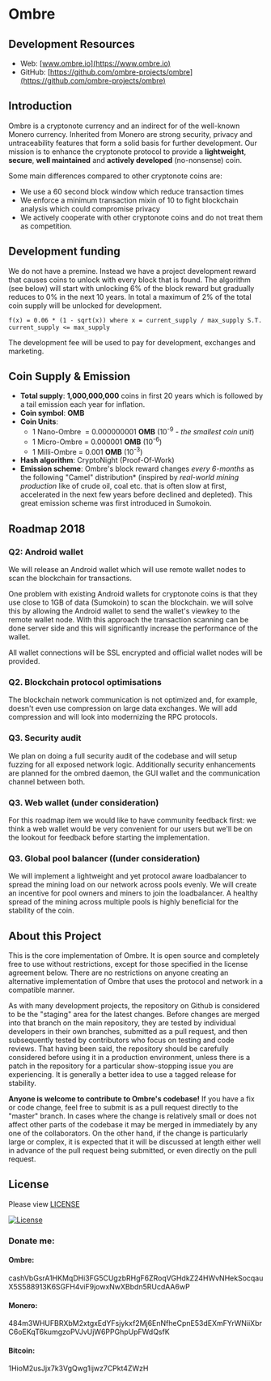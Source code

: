 # Ombre

## Development Resources

- Web: [www.ombre.io](https://www.ombre.io)
- GitHub: [https://github.com/ombre-projects/ombre](https://github.com/ombre-projects/ombre)

## Introduction

Ombre is a cryptonote currency and an indirect for of the well-known Monero currency. Inherited from Monero are strong security, privacy and untraceability features that form a solid basis for further development. Our mission is to enhance the cryptonote protocol to provide a **lightweight**, **secure**, **well maintained** and **actively developed** (no-nonsense) coin.

Some main differences compared to other cryptonote coins are:

 - We use a 60 second block window which reduce transaction times
 - We enforce a minimum transaction mixin of 10 to fight blockchain analysis which could compromise privacy
 - We actively cooperate with other cryptonote coins and do not treat them as competition.


## Development funding

We do not have a premine. Instead we have a project development reward that causes coins to unlock with every block that is found. The algorithm (see below) will start with unlocking 6% of the block reward but gradually reduces to 0% in the next 10 years.  In total a maximum of 2% of the total coin supply will be unlocked for development.

```
f(x) = 0.06 * (1 - sqrt(x)) where x = current_supply / max_supply S.T. current_supply <= max_supply
```

The development fee will be used to pay for development, exchanges and marketing.

## Coin Supply & Emission

- **Total supply**: **1,000,000,000** coins in first 20 years which is followed by a tail emission each year for inflation.
- **Coin symbol**: **OMB**
- **Coin Units**:
  + 1 Nano-Ombre &nbsp;= 0.000000001 **OMB** (10<sup>-9</sup> - _the smallest coin unit_)
  + 1 Micro-Ombre = 0.000001 **OMB** (10<sup>-6</sup>)
  + 1 Milli-Ombre = 0.001 **OMB** (10<sup>-3</sup>)
- **Hash algorithm**: CryptoNight (Proof-Of-Work)
- **Emission scheme**: Ombre's block reward changes _every 6-months_ as the following "Camel" distribution* (inspired by _real-world mining production_ like of crude oil, coal etc. that is often slow at first,
accelerated in the next few years before declined and depleted). This great emission scheme was first introduced in Sumokoin.

## Roadmap 2018

### Q2: Android wallet
We will release an Android wallet which will use remote wallet nodes to scan the blockchain for transactions.

One problem with existing Android wallets for cryptonote coins is that they use close to 1GB of data (Sumokoin) to scan the blockchain. we will solve this by allowing the Android wallet to send the wallet's viewkey to the remote wallet node. With this approach the transaction scanning can be done server side and this will significantly increase the performance of the wallet.

All wallet connections will be SSL encrypted and official wallet nodes will be provided.

### Q2. Blockchain protocol optimisations
The blockchain network communication is not optimized and, for example, doesn't even use compression on large data exchanges. We will add compression and will look into modernizing the RPC protocols.

### Q3. Security audit
We plan on doing a full security audit of the codebase and will setup fuzzing for all exposed network logic. Additionally security enhancements are planned for the ombred daemon, the GUI wallet and the communication channel between both. 

### Q3. Web wallet (under consideration)
For this roadmap item we would like to have community feedback first: we think a web wallet would be very convenient for our users but we'll be on the lookout for feedback before starting the implementation.

### Q3. Global pool balancer ((under consideration)
We will implement a lightweight and yet protocol aware loadbalancer to spread the mining load on our network across pools evenly. We will create an incentive for pool owners and miners to join the loadbalancer. A healthy spread of the mining across multiple pools is highly beneficial for the stability of the coin.


## About this Project

This is the core implementation of Ombre. It is open source and completely free to use without restrictions, except for those specified in the license agreement below. There are no restrictions on anyone creating an alternative implementation of Ombre that uses the protocol and network in a compatible manner.

As with many development projects, the repository on Github is considered to be the "staging" area for the latest changes. Before changes are merged into that branch on the main repository, they are tested by individual developers in their own branches, submitted as a pull request, and then subsequently tested by contributors who focus on testing and code reviews. That having been said, the repository should be carefully considered before using it in a production environment, unless there is a patch in the repository for a particular show-stopping issue you are experiencing. It is generally a better idea to use a tagged release for stability.

**Anyone is welcome to contribute to Ombre's codebase!** If you have a fix or code change, feel free to submit is as a pull request directly to the "master" branch. In cases where the change is relatively small or does not affect other parts of the codebase it may be merged in immediately by any one of the collaborators. On the other hand, if the change is particularly large or complex, it is expected that it will be discussed at length either well in advance of the pull request being submitted, or even directly on the pull request.

## License

Please view [LICENSE](LICENSE)

[![License](https://img.shields.io/badge/license-BSD3-blue.svg)](https://opensource.org/licenses/BSD-3-Clause)

### Donate me:
#### Ombre:
cashVbGsrA1HKMqDHi3FG5CUgzbRHgF6ZRoqVGHdkZ24HWvNHekSocqauX5S588913K6SGFH4viF9jowxNwXBbdn5RUcdAA6wP
#### Monero:
484m3WHUFBRXbM2xtgxEdYFsjykxf2Mj6EnNfheCpnE53dEXmFYrWNiiXbrC6oEKqT6kumgzoPVJvUjW6PPGhpUpFWdQsfK
#### Bitcoin:
1HioM2usJjx7k3VgQwg1ijwz7CPkt4ZWzH
